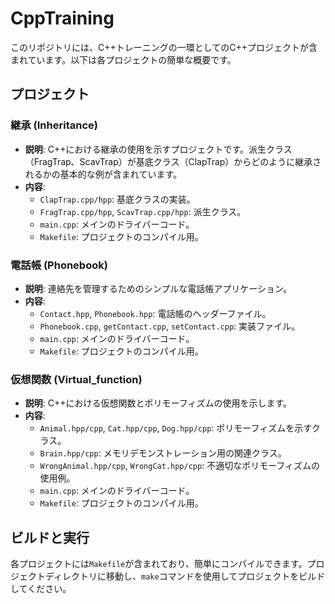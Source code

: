 # CppTraining

このリポジトリには、C++トレーニングの一環としてのC++プロジェクトが含まれています。以下は各プロジェクトの簡単な概要です。

## プロジェクト

### 継承 (Inheritance)
- **説明**: C++における継承の使用を示すプロジェクトです。派生クラス（FragTrap、ScavTrap）が基底クラス（ClapTrap）からどのように継承されるかの基本的な例が含まれています。
- **内容**:
  - `ClapTrap.cpp/hpp`: 基底クラスの実装。
  - `FragTrap.cpp/hpp`, `ScavTrap.cpp/hpp`: 派生クラス。
  - `main.cpp`: メインのドライバーコード。
  - `Makefile`: プロジェクトのコンパイル用。

### 電話帳 (Phonebook)
- **説明**: 連絡先を管理するためのシンプルな電話帳アプリケーション。
- **内容**:
  - `Contact.hpp`, `Phonebook.hpp`: 電話帳のヘッダーファイル。
  - `Phonebook.cpp`, `getContact.cpp`, `setContact.cpp`: 実装ファイル。
  - `main.cpp`: メインのドライバーコード。
  - `Makefile`: プロジェクトのコンパイル用。

### 仮想関数 (Virtual_function)
- **説明**: C++における仮想関数とポリモーフィズムの使用を示します。
- **内容**:
  - `Animal.hpp/cpp`, `Cat.hpp/cpp`, `Dog.hpp/cpp`: ポリモーフィズムを示すクラス。
  - `Brain.hpp/cpp`: メモリデモンストレーション用の関連クラス。
  - `WrongAnimal.hpp/cpp`, `WrongCat.hpp/cpp`: 不適切なポリモーフィズムの使用例。
  - `main.cpp`: メインのドライバーコード。
  - `Makefile`: プロジェクトのコンパイル用。

## ビルドと実行
各プロジェクトには`Makefile`が含まれており、簡単にコンパイルできます。プロジェクトディレクトリに移動し、`make`コマンドを使用してプロジェクトをビルドしてください。


